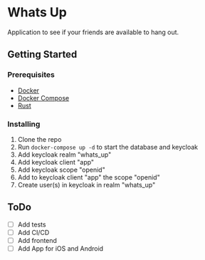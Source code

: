 # Whats Up

Application to see if your friends are available to hang out.

## Getting Started

### Prerequisites

- [Docker](https://docs.docker.com/install/)
- [Docker Compose](https://docs.docker.com/compose/install/)
- [Rust](https://www.rust-lang.org/tools/install)

### Installing

1. Clone the repo
2. Run `docker-compose up -d` to start the database and keycloak
3. Add keycloak realm "whats_up"
4. Add keycloak client "app"
5. Add keycloak scope "openid"
6. Add to keycloak client "app" the scope "openid"
6. Create user(s) in keycloak in realm "whats_up"

## ToDo

* [ ] Add tests
* [ ] Add CI/CD
* [ ] Add frontend
* [ ] Add App for iOS and Android